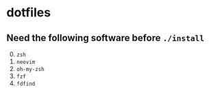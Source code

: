 # dotfiles

## Need the following software before `./install`

0. `zsh`
1. `neovim`
2. `oh-my-zsh`
3. `fzf`
4. `fdfind`
